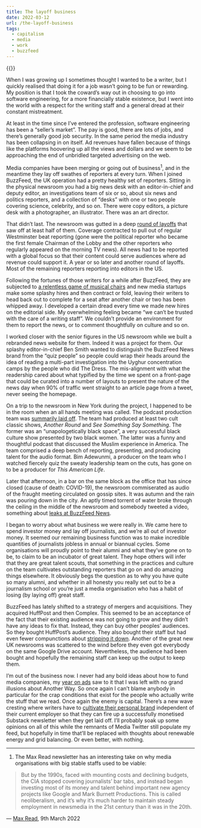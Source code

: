 ```yaml
---
title: The layoff business
date: 2022-03-12
url: /the-layoff-business
tags:
  - capitalism
  - media
  - work
  - buzzfeed
---
```


{{<photo src="/img/the-layoff-business.png" alt="A painterly image man in a suit screaming" caption="Image generated by Midjourney" >}}

When I was growing up I sometimes thought I wanted to be a writer, but I quickly realised that doing it for a job wasn’t going to be fun or rewarding. My position is that I took the coward’s way out in choosing to go into software engineering, for a more financially stable existence, but I went into the world with a respect for the writing staff and a general dread at their constant mistreatment.

At least in the time since I’ve entered the profession, software engineering has been a “seller’s market”. The pay is good, there are lots of jobs, and there’s generally good job security. In the same period the media industry has been collapsing in on itself. Ad revenues have fallen because of things like the platforms hoovering up all the views and dollars and we seem to be approaching the end of unbridled targeted advertising on the web.

Media companies have been merging or going out of business<sup>1</sup>, and in the meantime they lay off swathes of reporters at every turn. When I joined BuzzFeed, the UK operation had a pretty healthy set of reporters. Sitting in the physical newsroom you had a big news desk with an editor-in-chief and deputy editor, an investigations team of six or so, about six news and politics reporters, and a collection of “desks” with one or two people covering science, celebrity, and so on. There were copy editors, a picture desk with a photographer, an illustrator. There was an art director.

That didn’t last. The newsroom was gutted in a deep [round of layoffs][1] that saw off at least half of them. Coverage contracted to pull out of regular Westminster beat reporting (gone were the political reporter who became the first female Chairman of the Lobby and the other reporters who regularly appeared on the morning TV news). All news had to be reported with a global focus so that their content could serve audiences where ad revenue could support it. A year or so later and another round of layoffs. Most of the remaining reporters reporting into editors in the US.

Following the fortunes of those writers for a while after BuzzFeed, they are subjected to [a relentless game of musical chairs][2] and new media startups make some splashy hires and then contract or fold, leaving their writers to head back out to complete for a seat after another chair or two has been whipped away. I developed a certain dread every time we made new hires on the editorial side. My overwhelming feeling became “we can’t be trusted with the care of a writing staff”. We couldn’t provide an environment for them to report the news, or to comment thoughtfully on culture and so on.

I worked closer with the senior figures in the US newsroom while we built a rebranded news website for them. Indeed it was a project for them. Our splashy editor-in-chief Ben Smith wanted to distinguish the BuzzFeed News brand from the “quiz people” so people could wrap their heads around the idea of reading a multi-part investigation into the Uyghur concentration camps by the people who did The Dress. The mis-alignment with what the readership cared about what typified by the time we spent on a front-page that could be curated into a number of layouts to present the nature of the news day when 90% of traffic went straight to an article page from a tweet, never seeing the homepage.

On a trip to the newsroom in New York during the project, I happened to be in the room when an all hands meeting was called. The podcast production team was [summarily laid off][3]. The team had produced at least two cult classic shows, _Another Round_ and _See Something Say Something_. The former was an “unapologetically black space”, a very successful black culture show presented by two black women. The latter was a funny and thoughtful podcast that discussed the Muslim experience in America. The team comprised a deep bench of reporting, presenting, and producing talent for the audio format. Bim Adewunmi, a producer on the team who I watched fiercely quiz the sweaty leadership team on the cuts, has gone on to be a producer for _This American Life_.

Later that afternoon, in a bar on the same block as the office that has since closed (cause of death: COVID-19), the newsroom commiserated as audio of the fraught meeting circulated on gossip sites. It was autumn and the rain was pouring down in the city. An aptly timed torrent of water broke through the ceiling in the middle of the newsroom and somebody tweeted a video, something about [leaks at BuzzFeed News][4].

I began to worry about what business we were really in. We came here to spend investor money and lay off journalists, and we’re all out of investor money. It seemed our remaining business function was to make incredible quantities of journalists jobless in annual or biannual cycles. Some organisations will proudly point to their alumni and what they’ve gone on to be, to claim to be an incubator of great talent. They hope others will infer that they are great talent scouts, that something in the practices and culture on the team cultivates outstanding reporters that go on and do amazing things elsewhere. It obviously begs the question as to why you have quite so many alumni, and whether in all honesty you really set out to be a journalism school or you’re just a media organisation who has a habit of losing (by laying off) great staff.

BuzzFeed has lately shifted to a strategy of mergers and acquisitions. They acquired HuffPost and then Complex. This seemed to be an acceptance of the fact that their existing audience was not going to grow and they didn’t have any ideas to fix that. Instead, they can buy other peoples’ audiences. So they bought HuffPost’s audience. They also bought their staff but had even fewer compunctions about [stripping it down][5]. Another of the great new UK newsrooms was scattered to the wind before they even got everybody on the same Google Drive account. Nevertheless, the audience had been bought and hopefully the remaining staff can keep up the output to keep them.

I&#8217;m out of the business now. I never had any bold ideas about how to fund media companies, my [year on ads][8] saw to it that I was left with no grand illusions about Another Way. So once again I can&#8217;t blame anybody in particular for the crap conditions that exist for the people who actually write the stuff that we read. Once again the enemy is capital. There&#8217;s a new wave cresting where writers have to [cultivate their personal brand][6] independent of their current employer so that they can fire up a successfully monetised Substack newsletter when they get laid off. I&#8217;ll probably soak up some opinions on all of this while the remnants of Media Twitter still populate my feed, but hopefully in time that&#8217;ll be replaced with thoughts about renewable energy and grid balancing. Or even better, with nothing.

---

1) The Max Read newsletter has an interesting take on why media organisations with big stable staffs used to be viable:

> But by the 1990s, faced with mounting costs and declining budgets, the CIA stopped covering journalists&#8217; bar tabs, and instead began investing most of its money and talent behind important new agency projects like Google and Mark Burnett Productions. This is called neoliberalism, and it&#8217;s why it&#8217;s much harder to maintain steady employment in newsmedia in the 21st century than it was in the 20th.

— [Max Read][7], 9th March 2022

 [1]: https://www.theguardian.com/media/2019/jan/24/buzzfeed-to-lay-off-200-staff-in-latest-round-of-cuts
 [2]: https://www.theguardian.com/media/2019/feb/02/what-2000-job-cuts-tell-us-the-free-market-kills-digital-journalism
 [3]: https://splinternews.com/leaked-audio-buzzfeed-executives-talk-diversity-and-la-1829306989
 [4]: https://splinternews.com/jonah-peretti-cautions-against-leaks-in-leaked-buzzfeed-1832205748
 [5]: https://www.theguardian.com/media/2021/mar/09/huffpost-layoffs-buzzfeed-jonah-peretti
 [6]: https://nymag.com/intelligencer/2022/03/taylor-lorenz-now-at-washington-post-fights-maggie-haberman.html
 [7]: https://maxread.substack.com/p/how-to-have-a-career-as-a-journalist
 [8]: https://really.lol/post/a-year-in-ads/
